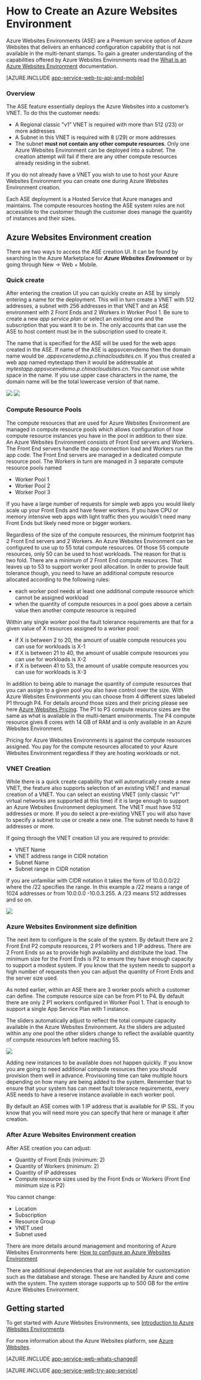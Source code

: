 <properties 
	pageTitle="How to Create an Azure Websites Environment" 
	description="Creation flow description for app service environments" 
	services="app-service" 
	documentationCenter="" 
	authors="ccompy" 
	manager="stefsch" 
	editor=""/>

<tags
	ms.service="app-service"
	ms.date="10/13/2015"
	wacn.date=""/>

# How to Create an Azure Websites Environment #

Azure Websites Environments (ASE) are a Premium service option of Azure Websites that delivers an enhanced configuration capability that is not available in the multi-tenant stamps.  To gain a greater understanding of the capabilities offered by Azure Websites Environments read the [What is an Azure Websites Environment][WhatisASE] documentation.

[AZURE.INCLUDE [app-service-web-to-api-and-mobile](../includes/app-service-web-to-api-and-mobile.md)] 

### Overview ###

The ASE feature essentially deploys the Azure Websites into a customer’s VNET.  To do this the customer needs: 

- A Regional classic "v1" VNET is required with more than 512 (/23) or more addresses
- A Subnet in this VNET is required with 8 (/29) or more addresses
- The subnet **must not contain any other compute resources**.  Only one Azure Websites Environment can be deployed into a subnet.  The creation attempt will fail if there are any other compute resources already residing in the subnet.

If you do not already have a VNET you wish to use to host your Azure Websites Environment you can create one during Azure Websites Environment creation.

Each ASE deployment is a Hosted Service that Azure manages and maintains.  The compute resources hosting the ASE system roles are not accessible to the customer though the customer does manage the quantity of instances and their sizes.  

## Azure Websites Environment creation ##

There are two ways to access the ASE creation UI.  It can be found by searching in the Azure Marketplace for ***Azure Websites Environment*** or by going through New -> Web + Mobile.  

### Quick create ###
After entering the creation UI you can quickly create an ASE by simply entering a name for the deployment.  This will in turn create a VNET with 512 addresses, a subnet with 256 addresses in that VNET and an ASE environment with 2 Front Ends and 2 Workers in Worker Pool 1.  Be sure to create a new *app service plan* or select an existing one and the subscription that you want it to be in.  The only accounts that can use the ASE to host content must be in the subscription used to create it.

The name that is specified for the ASE will be used for the web apps created in the ASE.  If name of the ASE is appsvcenvdemo then the domain name would be .*appsvcenvdemo.p.chinacloudsites.cn*.  If you thus created a web app named mytestapp then it would be addressable at *mytestapp.appsvcenvdemo.p.chinacloudsites.cn*.  You cannot use white space in the name.  If you use upper case characters in the name, the domain name will be the total lowercase version of that name.  


![][1]
![][4]

### Compute Resource Pools ###

The compute resources that are used for Azure Websites Environment are managed in compute resource pools which allows configuration of how compute resource instances you have in the pool in addition to their size.  An Azure Websites Environment consists of Front End servers and Workers.  The Front End servers handle the app connection load and Workers run the app code.  The Front End servers are managed in a dedicated compute resource pool.  The Workers in turn are managed in 3 separate compute resource pools named 

- Worker Pool 1
- Worker Pool 2
- Worker Pool 3

If you have a large number of requests for simple web apps you would likely scale up your Front Ends and have fewer workers.  If you have CPU or memory intensive web apps with light traffic then you wouldn't need many Front Ends but likely need more or bigger workers.  

Regardless of the size of the compute resources, the minimum footprint has 2 Front End servers and 2 Workers.  An Azure Websites Environment can be configured to use up to 55 total compute resources.  Of those 55 compute resources, only 50 can be used to host workloads. The reason for that is two fold.  There are a minimum of 2 Front End compute resources.  That leaves up to 53 to support worker pool allocation. In order to provide fault tolerance though, you need to have an additional compute resource allocated according to the following rules:

- each worker pool needs at least one additional compute resource which cannot be assigned workload
- when the quantity of compute resources in a pool goes above a certain value then another compute resource is required

Within any single worker pool the fault tolerance requirements are that for a given value of X resources assigned to a worker pool:

- if X is between 2 to 20, the amount of usable compute resources you can use for workloads is X-1
- if X is between 21 to 40, the amount of usable compute resources you can use for workloads is X-2
- if X is between 41 to 53, the amount of usable compute resources you can use for workloads is X-3

In addition to being able to manage the quantity of compute resources that you can assign to a given pool you also have control over the size.  With Azure Websites Environments you can choose from 4 different sizes labeled P1 through P4.  For details around those sizes and their pricing please see here [Azure Websites Pricing][AppServicePricing].  The P1 to P3 compute resource sizes are the same as what is available in the multi-tenant environments.  The P4 compute resource gives 8 cores with 14 GB of RAM and is only available in an Azure Websites Environment.  

Pricing for Azure Websites Environments is against the compute resources assigned.  You pay for the compute resources allocated to your Azure Websites Environment regardless if they are hosting workloads or not. 



### VNET Creation ###
While there is a quick create capability that will automatically create a new VNET, the feature also supports selection of an existing VNET and manual creation of a VNET.  You can select an existing VNET (only classic "v1" virtual networks are supported at this time) if it is large enough to support an Azure Websites Environment deployment.  The VNET must have 512 addresses or more.  If you do select a pre-existing VNET you will also have to specify a subnet to use or create a new one.  The subnet needs to have 8 addresses or more.  

If going through the VNET creation UI you are required to provide:

- VNET Name
- VNET address range in CIDR notation
- Subnet Name
- Subnet range in CIDR notation

If you are unfamiliar with CIDR notation it takes the form of 10.0.0.0/22 where the /22 specifies the range.  In this example a /22 means a range of 1024 addresses or from 10.0.0.0 -10.0.3.255.  A /23 means 512 addresses and so on.  

![][2]

### Azure Websites Environment size definition ###

The next item to configure is the scale of the system.  By default there are 2 Front End P2 compute resources, 2 P1 workers and 1 IP address.  There are 2 Front Ends so as to provide high availability and distribute the load.  The minimum size for the Front Ends is P2 to ensure they have enough capacity to support a modest system.  If you know that the system needs to support a high number of requests then you can adjust the quantity of Front Ends and the server size used.

As noted earlier, within an ASE there are 3 worker pools which a customer can define.  The compute resource size can be from P1 to P4.  By default there are only 2 P1 workers configured in Worker Pool 1.  That is enough to support a single App Service Plan with 1 instance.  

The sliders automatically adjust to reflect the total compute capacity available in the Azure Websites Environment.  As the sliders are adjusted within any one pool the other sliders change to reflect the available quantity of compute resources left before reaching 55.  
 
![][3]

Adding new instances to be available does not happen quickly.  If you know you are going to need additional compute resources then you should provision them well in advance.  Provisioning time can take multiple hours depending on how many are being added to the system.  Remember that to ensure that your system has can meet fault tolerance requirements, every ASE needs to have a reserve instance available in each worker pool.  

By default an ASE comes with 1 IP address that is available for IP SSL.  If you know that you will need more you can specify that here or manage it after creation.
  
### After Azure Websites Environment creation ###

After ASE creation you can adjust:

- Quantity of Front Ends (minimum: 2)
- Quantity of  Workers (minimum: 2)
- Quantity of IP addresses
- Compute resource sizes used by the Front Ends or Workers (Front End minimum size is P2)

You cannot change:

- Location
- Subscription
- Resource Group
- VNET used
- Subnet used

There are more details around management and monitoring of Azure Websites Environments here: [How to configure an Azure Websites Environment][ASEConfig] 

There are additional dependencies that are not available for customization such as the database and storage.  These are handled by Azure and come with the system.  The system storage supports up to 500 GB for the entire Azure Websites Environment.  


## Getting started

To get started with Azure Websites Environments, see [Introduction to Azure Websites Environments][WhatisASE]

For more information about the Azure Websites platform, see [Azure Websites][AzureAppService].

[AZURE.INCLUDE [app-service-web-whats-changed](../includes/app-service-web-whats-changed.md)]

[AZURE.INCLUDE [app-service-web-try-app-service](../includes/app-service-web-try-app-service.md)]
 

<!--Image references-->
[1]: ./media/app-service-web-how-to-create-an-app-service-environment/createaseblade.png
[2]: ./media/app-service-web-how-to-create-an-app-service-environment/createasenetwork.png
[3]: ./media/app-service-web-how-to-create-an-app-service-environment/createasescale.png
[4]: ./media/app-service-web-how-to-create-an-app-service-environment/createaseappserviceplan.png

<!--Links-->
[WhatisASE]: /documentation/articles/app-service-app-service-environment-intro/
[ASEConfig]: /documentation/articles/app-service-web-configure-an-app-service-environment/
[AppServicePricing]: http://azure.microsoft.com/home/features/web-site/#price 
[AzureAppService]: /documentation/articles/app-service-value-prop-what-is/ 
